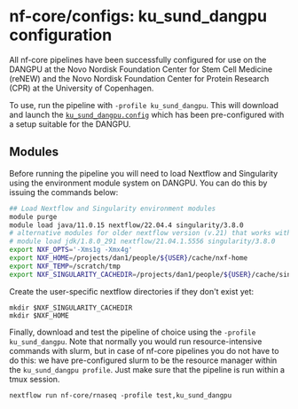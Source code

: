 # nf-core/configs: ku_sund_dangpu configuration

All nf-core pipelines have been successfully configured for use on the DANGPU at the 
Novo Nordisk Foundation Center for Stem Cell Medicine (reNEW) and the Novo Nordisk Foundation Center for Protein Research (CPR) at the University of Copenhagen.

To use, run the pipeline with `-profile ku_sund_dangpu`. This will download and launch the [`ku_sund_dangpu.config`](../conf/ku_sund_dangpu.config) which has been pre-configured with a setup suitable for the DANGPU.

## Modules

Before running the pipeline you will need to load Nextflow and Singularity using the environment module system on DANGPU. You can do this by issuing the commands below:

```bash
## Load Nextflow and Singularity environment modules
module purge
module load java/11.0.15 nextflow/22.04.4 singularity/3.8.0
# alternative modules for older nextflow version (v.21) that works with java 8:
# module load jdk/1.8.0_291 nextflow/21.04.1.5556 singularity/3.8.0 
export NXF_OPTS='-Xms1g -Xmx4g'
export NXF_HOME=/projects/dan1/people/${USER}/cache/nxf-home
export NXF_TEMP=/scratch/tmp
export NXF_SINGULARITY_CACHEDIR=/projects/dan1/people/${USER}/cache/singularity-images 
```

Create the user-specific nextflow directories if they don't exist yet:
```
mkdir $NXF_SINGULARITY_CACHEDIR
mkdir $NXF_HOME
```

Finally, download and test the pipeline of choice using the `-profile ku_sund_dangpu`. Note that normally you would run resource-intensive commands with slurm, but in case of nf-core pipelines you do not have to do this: we have pre-configured slurm to be the resource manager within the `ku_sund_dangpu profile`. Just make sure that the pipeline is run within a tmux session. 

```
nextflow run nf-core/rnaseq -profile test,ku_sund_dangpu
```

